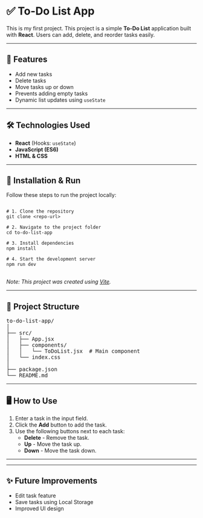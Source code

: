 <h1>✅ To-Do List App</h1>

<p>This is my first project. This project is a simple <strong>To-Do List</strong> application built with <strong>React</strong>. Users can add, delete, and reorder tasks easily.</p>

<hr>

<h2>📌 Features</h2>
<ul>
  <li>Add new tasks</li>
  <li>Delete tasks</li>
  <li>Move tasks up or down</li>
  <li>Prevents adding empty tasks</li>
  <li>Dynamic list updates using <code>useState</code></li>
</ul>

<hr>

<h2>🛠️ Technologies Used</h2>
<ul>
  <li><strong>React</strong> (Hooks: <code>useState</code>)</li>
  <li><strong>JavaScript (ES6)</strong></li>
  <li><strong>HTML & CSS</strong></li>
</ul>

<hr>

<h2>🚀 Installation & Run</h2>
<p>Follow these steps to run the project locally:</p>

<pre>
<code>
# 1. Clone the repository
git clone &lt;repo-url&gt;

# 2. Navigate to the project folder
cd to-do-list-app

# 3. Install dependencies
npm install

# 4. Start the development server
npm run dev
</code>
</pre>

<p><em>Note: This project was created using <a href="https://vitejs.dev/">Vite</a>.</em></p>

<hr>

<h2>📂 Project Structure</h2>
<pre>
to-do-list-app/
│
├── src/
│   ├── App.jsx
│   ├── components/
│   │   └── ToDoList.jsx  # Main component
│   └── index.css
│
├── package.json
└── README.md
</pre>

<hr>

<h2>🖥️ How to Use</h2>
<ol>
  <li>Enter a task in the input field.</li>
  <li>Click the <strong>Add</strong> button to add the task.</li>
  <li>Use the following buttons next to each task:
    <ul>
      <li><strong>Delete</strong> - Remove the task.</li>
      <li><strong>Up</strong> - Move the task up.</li>
      <li><strong>Down</strong> - Move the task down.</li>
    </ul>
  </li>
</ol>

<hr>
<!--
<h2>📸 Screenshot</h2>
<p></p>
-->

<hr>

<h2>✨ Future Improvements</h2>
<ul>
  <li>Edit task feature</li>
  <li>Save tasks using Local Storage</li>
  <li>Improved UI design</li>
</ul>
